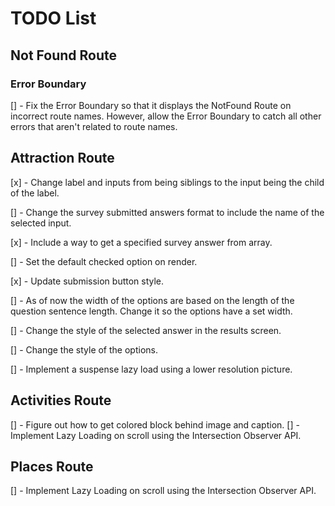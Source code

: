 # TODO List

## Not Found Route

### Error Boundary

[] - Fix the Error Boundary so that it displays the NotFound Route on incorrect route names. However, allow the Error Boundary to catch all other errors that aren't related to route names.

## Attraction Route

[x] - Change label and inputs from being siblings to the input being the child of the label.

[] - Change the survey submitted answers format to include the name of the selected input.

[x] - Include a way to get a specified survey answer from array.

[] - Set the default checked option on render.

[x] - Update submission button style.

[] - As of now the width of the options are based on the length of the question sentence length. Change it so the options have a set width.

[] - Change the style of the selected answer in the results screen.

[] - Change the style of the options.

[] - Implement a suspense lazy load using a lower resolution picture.

## Activities Route

[] - Figure out how to get colored block behind image and caption.
[] - Implement Lazy Loading on scroll using the Intersection Observer API.

## Places Route

[] - Implement Lazy Loading on scroll using the Intersection Observer API.
